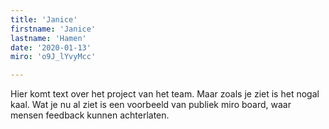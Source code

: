 ```yaml
---
title: 'Janice'
firstname: 'Janice'
lastname: 'Hamen'
date: '2020-01-13'
miro: 'o9J_lYvyMcc'

---
```


Hier komt text over het project van het team. Maar zoals je ziet is het nogal kaal. Wat je nu al ziet is een voorbeeld van publiek miro board, waar mensen feedback kunnen achterlaten.

